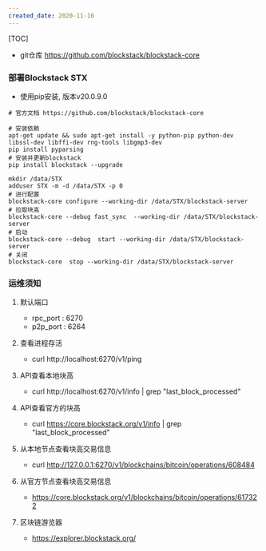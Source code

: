 ```yaml
---
created_date: 2020-11-16
---
```


[TOC]

- git仓库
  https://github.com/blockstack/blockstack-core

### 部署Blockstack STX

- 使用pip安装, 版本v20.0.9.0

```shell
# 官方文档 https://github.com/blockstack/blockstack-core

# 安装依赖
apt-get update && sudo apt-get install -y python-pip python-dev libssl-dev libffi-dev rng-tools libgmp3-dev
pip install pyparsing
# 安装并更新blockstack
pip install blockstack --upgrade

mkdir /data/STX
adduser STX -m -d /data/STX -p 0
# 进行配置
blockstack-core configure --working-dir /data/STX/blockstack-server
# 拉取块高
blockstack-core --debug fast_sync  --working-dir /data/STX/blockstack-server
# 启动
blockstack-core --debug  start --working-dir /data/STX/blockstack-server
# 关闭
blockstack-core  stop --working-dir /data/STX/blockstack-server
```

### 运维须知

1. 默认端口

   - rpc_port : 6270
   - p2p_port : 6264

2. 查看进程存活

   - curl http://localhost:6270/v1/ping

3. API查看本地块高

   - curl http://localhost:6270/v1/info | grep "last_block_processed"

4. API查看官方的块高

   - curl https://core.blockstack.org/v1/info | grep "last_block_processed"

5. 从本地节点查看块高交易信息

   - curl http://127.0.0.1:6270/v1/blockchains/bitcoin/operations/608484

6. 从官方节点查看块高交易信息

   - https://core.blockstack.org/v1/blockchains/bitcoin/operations/617322

7. 区块链游览器

   - https://explorer.blockstack.org/
